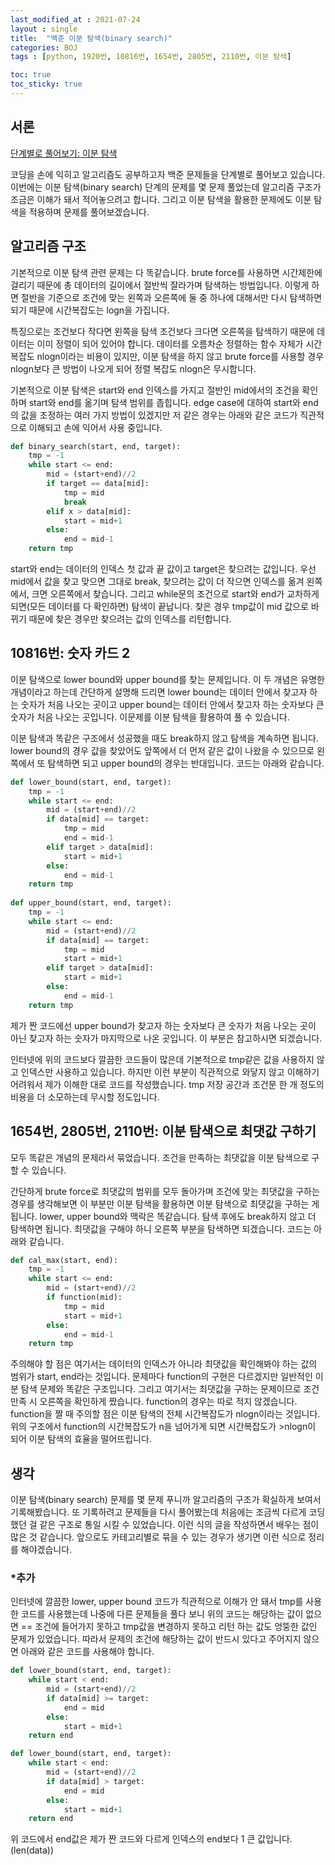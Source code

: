 ```yaml
---
last_modified_at : 2021-07-24
layout : single
title:  "백준 이분 탐색(binary search)"
categories: BOJ
tags : [python, 1920번, 10816번, 1654번, 2805번, 2110번, 이분 탐색]

toc: true
toc_sticky: true
---
```

## 서론
<a href='https://www.acmicpc.net/step/29'>단계별로 풀어보기: 이분 탐색</a>

코딩을 손에 익히고 알고리즘도 공부하고자 백준 문제들을 단계별로 풀어보고 있습니다. 이번에는 이분 탐색(binary search) 단계의 문제를 몇 문제 풀었는데 알고리즘 구조가  조금은 이해가 돼서 적어놓으려고 합니다. 그리고 이분 탐색을 활용한 문제에도 이분 탐색을 적용하며 문제를 풀어보겠습니다.

## 알고리즘 구조
기본적으로 이분 탐색 관련 문제는 다 똑같습니다. brute force를 사용하면 시간제한에 걸리기 때문에 총 데이터의 길이에서 절반씩 잘라가며 탐색하는 방법입니다. 이렇게 하면 절반을 기준으로 조건에 맞는 왼쪽과 오른쪽에 둘 중 하나에 대해서만 다시 탐색하면 되기 때문에 시간복잡도는 logn을 가집니다.  

특징으로는 조건보다 작다면 왼쪽을 탐색 조건보다 크다면 오른쪽을 탐색하기 때문에 데이터는 이미 정렬이 되어 있어야 합니다. 데이터를 오름차순 정렬하는 함수 자체가 시간복잡도 nlogn이라는 비용이 있지만, 이분 탐색을 하지 않고 brute force를 사용할 경우 nlogn보다 큰 방법이 나오게 되어 정렬 복잡도 nlogn은 무시합니다.  

기본적으로 이분 탐색은 start와 end 인덱스를 가지고 절반인 mid에서의 조건을 확인하며 start와 end를 옮기며 탐색 범위를 좁힙니다. edge case에 대하여 start와 end의 값을 조정하는 여러 가지 방법이 있겠지만 저 같은 경우는 아래와 같은 코드가 직관적으로 이해되고 손에 익어서 사용 중입니다.
```python
def binary_search(start, end, target):
    tmp = -1
    while start <= end:
        mid = (start+end)//2
        if target == data[mid]:
            tmp = mid
            break
        elif x > data[mid]:
            start = mid+1
        else:
            end = mid-1
    return tmp
```
start와 end는 데이터의 인덱스 첫 값과 끝 값이고 target은 찾으려는 값입니다. 우선 mid에서 값을 찾고 맞으면 그대로 break, 찾으려는 값이 더 작으면 인덱스를 옮겨 왼쪽에서, 크면 오른쪽에서 찾습니다. 그리고 while문의 조건으로 start와 end가 교차하게 되면(모든 데이터를 다 확인하면) 탐색이 끝납니다. 찾은 경우 tmp값이 mid 값으로 바뀌기 때문에 찾은 경우만 찾으려는 값의 인덱스를 리턴합니다.

## 10816번: 숫자 카드 2
이분 탐색으로 lower bound와 upper bound를 찾는 문제입니다. 이 두 개념은 유명한 개념이라고 하는데 간단하게 설명해 드리면 lower bound는 데이터 안에서 찾고자 하는 숫자가 처음 나오는 곳이고 upper bound는 데이터 안에서 찾고자 하는 숫자보다 큰 숫자가 처음 나오는 곳입니다. 이문제를 이분 탐색을 활용하여 풀 수 있습니다.  

이분 탐색과 똑같은 구조에서 성공했을 때도 break하지 않고 탐색을 계속하면 됩니다. lower bound의 경우 값을 찾았어도 앞쪽에서 더 먼저 같은 값이 나왔을 수 있으므로 왼쪽에서 또 탐색하면 되고 upper bound의 경우는 반대입니다. 코드는 아래와 같습니다.
```python
def lower_bound(start, end, target):
    tmp = -1
    while start <= end:
        mid = (start+end)//2
        if data[mid] == target:
            tmp = mid
            end = mid-1
        elif target > data[mid]:
            start = mid+1
        else:
            end = mid-1
    return tmp
        
def upper_bound(start, end, target):
    tmp = -1
    while start <= end:
        mid = (start+end)//2
        if data[mid] == target:
            tmp = mid
            start = mid+1
        elif target > data[mid]:
            start = mid+1
        else:
            end = mid-1
    return tmp
```
제가 짠 코드에선 upper bound가 찾고자 하는 숫자보다 큰 숫자가 처음 나오는 곳이 아닌 찾고자 하는 숫자가 마지막으로 나온 곳입니다. 이 부분은 참고하시면 되겠습니다.

인터넷에 위의 코드보다 깔끔한 코드들이 많은데 기본적으로 tmp같은 값을 사용하지 않고 인덱스만 사용하고 있습니다. 하지만 이런 부분이 직관적으로 와닿지 않고 이해하기 어려워서 제가 이해한 대로 코드를 작성했습니다. tmp 저장 공간과 조건문 한 개 정도의 비용을 더 소모하는데 무시할 정도입니다.

## 1654번, 2805번, 2110번: 이분 탐색으로 최댓값 구하기
모두 똑같은 개념의 문제라서 묶었습니다. 조건을 만족하는 최댓값을 이분 탐색으로 구할 수 있습니다.  

간단하게 brute force로 최댓값의 범위를 모두 돌아가며 조건에 맞는 최댓값을 구하는 경우를 생각해보면 이 부분만 이분 탐색을 활용하면 이분 탐색으로 최댓값을 구하는 게 됩니다. lower, upper bound와 맥락은 똑같습니다. 탐색 후에도 break하지 않고 더 탐색하면 됩니다. 최댓값을 구해야 하니 오른쪽 부분을 탐색하면 되겠습니다. 코드는 아래와 같습니다.
```python
def cal_max(start, end):
    tmp = -1
    while start <= end:
        mid = (start+end)//2
        if function(mid):
            tmp = mid
            start = mid+1
        else:
            end = mid-1
    return tmp
```
주의해야 할 점은 여기서는 데이터의 인덱스가 아니라 최댓값을 확인해봐야 하는 값의 범위가 start, end라는 것입니다. 문제마다 function의 구현은 다르겠지만 일반적인 이분 탐색 문제와 똑같은 구조입니다. 그리고 여기서는 최댓값을 구하는 문제이므로 조건 만족 시 오른쪽을 확인하게 짰습니다. function의 경우는 따로 적지 않겠습니다. function을 짤 때 주의할 점은 이분 탐색의 전체 시간복잡도가 nlogn이라는 것입니다. 위의 구조에서 function의 시간복잡도가 n을 넘어가게 되면 시간복잡도가 >nlogn이 되어 이분 탐색의 효율을 떨어뜨립니다.

## 생각
이분 탐색(binary search) 문제를 몇 문제 푸니까 알고리즘의 구조가 확실하게 보여서 기록해봤습니다. 또 기록하려고 문제들을 다시 풀어봤는데 처음에는 조금씩 다르게 코딩했던 걸 같은 구조로 통일 시킬 수 있었습니다. 이런 식의 글을 작성하면서 배우는 점이 많은 것 같습니다. 앞으로도 카테고리별로 묶을 수 있는 경우가 생기면 이런 식으로 정리를 해야겠습니다.  
### *추가
인터넷에 깔끔한 lower, upper bound 코드가 직관적으로 이해가 안 돼서 tmp를 사용한 코드를 사용했는데 나중에 다른 문제들을 풀다 보니 위의 코드는 해당하는 값이 없으면 == 조건에 들어가지 못하고 tmp값을 변경하지 못하고 리턴 하는 값도 엉뚱한 값인 문제가 있었습니다. 따라서 문제의 조건에 해당하는 값이 반드시 있다고 주어지지 않으면 아래와 같은 코드를 사용해야 합니다.
```python
def lower_bound(start, end, target):
    while start < end:
        mid = (start+end)//2
        if data[mid] >= target:
            end = mid
        else:
            start = mid+1
    return end

def lower_bound(start, end, target):
    while start < end:
        mid = (start+end)//2
        if data[mid] > target:
            end = mid
        else:
            start = mid+1
    return end
```
위 코드에서 end값은 제가 짠 코드와 다르게 인덱스의 end보다 1 큰 값입니다.(len(data))


